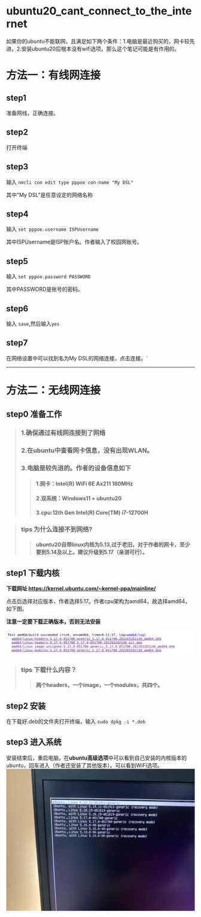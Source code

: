 # ubuntu20_cant_connect_to_the_internet
如果你的ubuntu不能联网，且满足如下两个条件：1.电脑是最近购买的，网卡较先进。2.安装ubuntu20后根本没有wifi选项。那么这个笔记可能是有作用的。
# 方法一：有线网连接
## step1
准备网线，正确连接。
## step2
打开终端
## step3
输入 `nmcli con edit type pppoe con-name "My DSL"`

其中"My DSL"是任意设定的网络名称
## step4
输入 `set pppoe.username ISPUsername`

其中ISPUsername是ISP账户名。作者输入了校园网账号。
## step5
输入 `set pppoe.password PASSWORD`

其中PASSWORD是账号的密码。
## step6
输入 `save`,然后输入`yes`
## step7
在网络设置中可以找到名为My DSL的网络连接，点击连接。`
***
# 方法二：无线网连接
## step0 准备工作 
>### 1.确保通过有线网连接到了网络
>### 2.在ubuntu中查看网卡信息，没有出现WLAN。
>### 3.电脑是较先进的。作者的设备信息如下
>>#### 1.网卡：Intel(R) WiFi 6E Ax211 160MHz
>>#### 2.双系统：Windows11 + ubuntu20
>>#### 3.cpu:12th Gen Intel(R) Core(TM) i7-12700H

>### tips 为什么连接不到网络?
>>#### ubuntu20自带linux内核为**5.13**,过于老旧，对于作者的网卡，至少要到5.14及以上。建议升级到**5.17**（亲测可行）。
## step1 下载内核
**下载网址 https://kernel.ubuntu.com/~kernel-ppa/mainline/**

点击后选择对应版本，作者选择5.17。作者cpu架构为amd64，故选择amd64，如下图。

**注意一定要下载正确版本，否则无法安装**

![image](https://github.com/OTT123/ubuntu20-can-t-connect-to-the-internet/blob/main/img/pic1.png)
>### tips 下载什么内容？
>>#### 两个headers，一个image，一个modules，共四个。

## step2 安装
在下载好.deb的文件夹打开终端，输入 `sudo dpkg -i *.deb`

## step3 进入系统
安装结束后，重启电脑，在**ubuntu高级选项**中可以看到自己安装的内核版本的ubuntu，回车进入（作者还安装了其他版本）。可以看到WiFi选项。
![image](https://github.com/OTT123/ubuntu20-can-t-connect-to-the-internet/blob/main/img/pic2.png)


